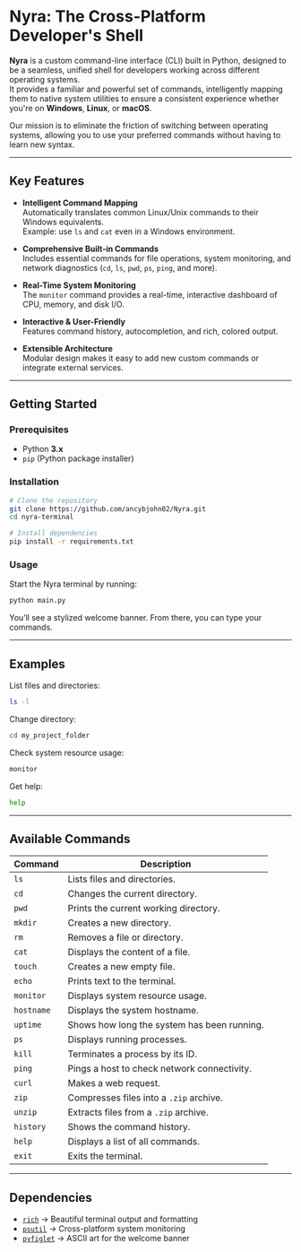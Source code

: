 # Nyra: The Cross-Platform Developer's Shell

**Nyra** is a custom command-line interface (CLI) built in Python, designed to be a seamless, unified shell for developers working across different operating systems.  
It provides a familiar and powerful set of commands, intelligently mapping them to native system utilities to ensure a consistent experience whether you're on **Windows**, **Linux**, or **macOS**.

Our mission is to eliminate the friction of switching between operating systems, allowing you to use your preferred commands without having to learn new syntax.

---

## Key Features

- **Intelligent Command Mapping**  
  Automatically translates common Linux/Unix commands to their Windows equivalents.  
  Example: use `ls` and `cat` even in a Windows environment.

- **Comprehensive Built-in Commands**  
  Includes essential commands for file operations, system monitoring, and network diagnostics (`cd`, `ls`, `pwd`, `ps`, `ping`, and more).

- **Real-Time System Monitoring**  
  The `monitor` command provides a real-time, interactive dashboard of CPU, memory, and disk I/O.

- **Interactive & User-Friendly**  
  Features command history, autocompletion, and rich, colored output.

- **Extensible Architecture**  
  Modular design makes it easy to add new custom commands or integrate external services.

---

## Getting Started

### Prerequisites
- Python **3.x**
- `pip` (Python package installer)

### Installation
```bash
# Clone the repository
git clone https://github.com/ancybjohn02/Nyra.git
cd nyra-terminal

# Install dependencies
pip install -r requirements.txt
````

### Usage

Start the Nyra terminal by running:

```bash
python main.py
```

You’ll see a stylized welcome banner. From there, you can type your commands.

---

## Examples

List files and directories:

```bash
ls -l
```

Change directory:

```bash
cd my_project_folder
```

Check system resource usage:

```bash
monitor
```

Get help:

```bash
help
```

---

## Available Commands

| Command    | Description                                 |
| ---------- | ------------------------------------------- |
| `ls`       | Lists files and directories.                |
| `cd`       | Changes the current directory.              |
| `pwd`      | Prints the current working directory.       |
| `mkdir`    | Creates a new directory.                    |
| `rm`       | Removes a file or directory.                |
| `cat`      | Displays the content of a file.             |
| `touch`    | Creates a new empty file.                   |
| `echo`     | Prints text to the terminal.                |
| `monitor`  | Displays system resource usage.             |
| `hostname` | Displays the system hostname.               |
| `uptime`   | Shows how long the system has been running. |
| `ps`       | Displays running processes.                 |
| `kill`     | Terminates a process by its ID.             |
| `ping`     | Pings a host to check network connectivity. |
| `curl`     | Makes a web request.                        |
| `zip`      | Compresses files into a `.zip` archive.     |
| `unzip`    | Extracts files from a `.zip` archive.       |
| `history`  | Shows the command history.                  |
| `help`     | Displays a list of all commands.            |
| `exit`     | Exits the terminal.                         |

---

## Dependencies

* [`rich`](https://github.com/Textualize/rich) → Beautiful terminal output and formatting
* [`psutil`](https://github.com/giampaolo/psutil) → Cross-platform system monitoring
* [`pyfiglet`](https://github.com/pwaller/pyfiglet) → ASCII art for the welcome banner
